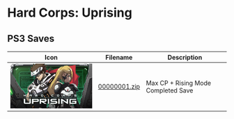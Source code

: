 # Hard Corps: Uprising

## PS3 Saves

| Icon | Filename | Description |
|------|----------|-------------|
| ![Hard Corps: Uprising](ICON0.PNG) | [00000001.zip](00000001.zip) | Max CP + Rising Mode Completed Save |
